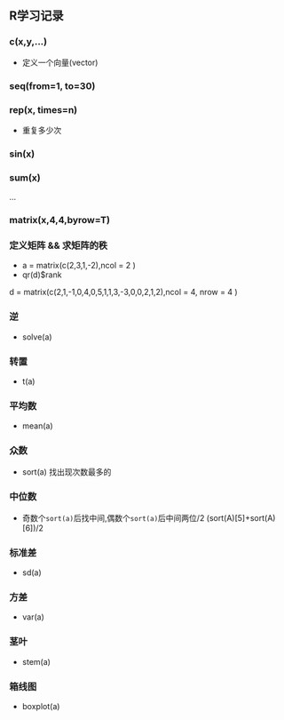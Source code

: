 ## R学习记录


### c(x,y,...)

* 定义一个向量(vector)

### seq(from=1, to=30)

### rep(x, times=n)

* 重复多少次

### sin(x) 
### sum(x) 

...


### matrix(x,4,4,byrow=T)

### 定义矩阵 && 求矩阵的秩

* a = matrix(c(2,3,1,-2),ncol = 2 )
* qr(d)$rank 

d = matrix(c(2,1,-1,0,4,0,5,1,1,3,-3,0,0,2,1,2),ncol = 4, nrow = 4 )

### 逆
* solve(a)

### 转置
* t(a)

### 平均数

* mean(a)

### 众数
* sort(a) 找出现次数最多的

### 中位数
* 奇数个`sort(a)`后找中间,偶数个`sort(a)`后中间两位/2
(sort(A)[5]+sort(A)[6])/2

### 标准差
* sd(a)

### 方差
* var(a)

### 茎叶
* stem(a)

### 箱线图
* boxplot(a)



```
 
```






